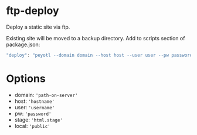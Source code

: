 # ftp-deploy

Deploy a static site via ftp.

Existing site will be moved to a backup directory.
Add to scripts section of package.json:

```javascript
"deploy": "peyotl --domain domain --host host --user user --pw password [--stage stage] [--local local]"
```

# Options

- domain: `'path-on-server'`
- host: `'hostname'`
- user: `'username'`
- pw: `'password'`
- stage: `'html.stage'`
- local: `'public'`
